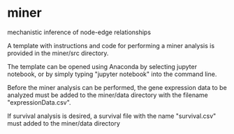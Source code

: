 # miner
mechanistic inference of node-edge relationships

A template with instructions and code for performing a miner analysis is provided in the miner/src directory. 

The template can be opened using Anaconda by selecting jupyter notebook, or by simply typing "jupyter notebook" into the command line. 

Before the miner analysis can be performed, the gene expression data to be analyzed must be added to the miner/data directory with the filename "expressionData.csv".

If survival analysis is desired, a survival file with the name "survival.csv" must added to the miner/data directory
